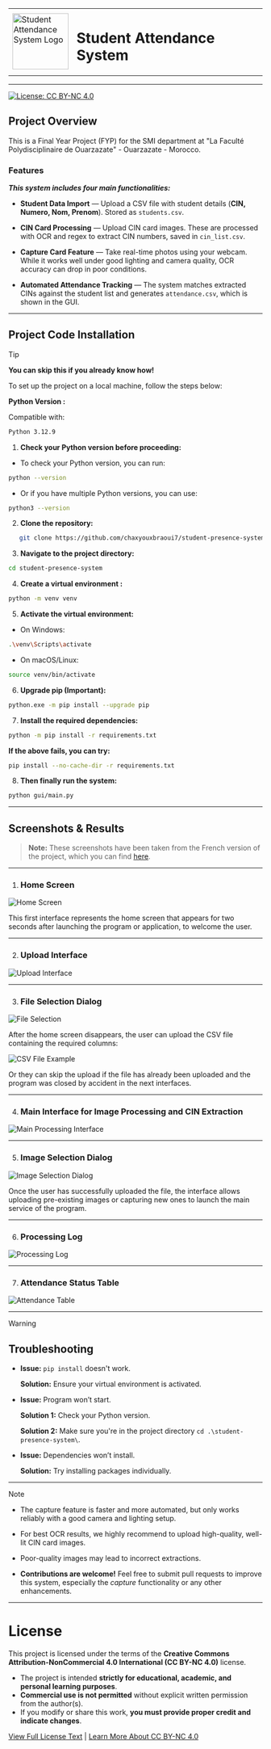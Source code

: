 <table align="center">
  <tr>
    <td><img src="gui/images&logo/logo.png" alt="Student Attendance System Logo" width="111"></td>
    <td><h1 style="font-size: 1.75em;">Student Attendance System</h1></td>
  </tr>
</table>

---

[![License: CC BY-NC 4.0](https://img.shields.io/badge/License-CC%20BY--NC%204.0-lightgrey.svg)](LICENSE)

## Project Overview

This is a Final Year Project (FYP) for the SMI department at "La Faculté Polydisciplinaire de Ouarzazate" - Ouarzazate - Morocco.

### Features

***This system includes four main functionalities:***

- **Student Data Import** — Upload a CSV file with student details (**CIN, Numero, Nom, Prenom**). Stored as `students.csv`.

- **CIN Card Processing** — Upload CIN card images. These are processed with OCR and regex to extract CIN numbers, saved in `cin_list.csv`.

- **Capture Card Feature** — Take real-time photos using your webcam. While it works well under good lighting and camera quality, OCR accuracy can drop in poor conditions.

- **Automated Attendance Tracking** — The system matches extracted CINs against the student list and generates `attendance.csv`, which is shown in the GUI.

---

## Project Code Installation

> [!TIP]
> **You can skip this if you already know how!**

To set up the project on a local machine, follow the steps below:

**Python Version :**

Compatible with:

```bash
Python 3.12.9
```

1. **Check your Python version before proceeding:**

- To check your Python version, you can run: 

```bash
python --version
```

- Or if you have multiple Python versions, you can use:

```bash
python3 --version
```

2. **Clone the repository:**

```bash
   git clone https://github.com/chaxyouxbraoui7/student-presence-system.git
```

3. **Navigate to the project directory:**

```bash
cd student-presence-system
```

4. **Create a virtual environment :**

```bash
python -m venv venv
```

5. **Activate the virtual environment:**

- On Windows:

```bash
.\venv\Scripts\activate
```

- On macOS/Linux:

```bash
source venv/bin/activate
```

6. **Upgrade pip (Important):**

```bash
python.exe -m pip install --upgrade pip
```

7. **Install the required dependencies:**

```bash
python -m pip install -r requirements.txt
```

**If the above fails, you can try:**

```bash
pip install --no-cache-dir -r requirements.txt
```

8. **Then finally run the system:**

```bash
python gui/main.py
```

---

## Screenshots & Results

> **Note:** These screenshots have been taken from the French version of the project, which you can find [here](https://github.com/chaxyouxbraoui7/student-presence-system/blob/main/student-presence-system-fr.zip).

---

1. ### Home Screen

![Home Screen](gui/images&logo/screenshots/inter1.png)

This first interface represents the home screen that appears for two seconds after launching the program or application, to welcome the user.

---

2. ### Upload Interface

![Upload Interface](gui/images&logo/screenshots/inter2.png)

---

3. ### File Selection Dialog

![File Selection](gui/images&logo/screenshots/inter3.png)

After the home screen disappears, the user can upload the CSV file containing the required columns:

![CSV File Example](gui/images&logo/screenshots/csv_file.png)

Or they can skip the upload if the file has already been uploaded and the program was closed by accident in the next interfaces.

---

4. ### Main Interface for Image Processing and CIN Extraction

![Main Processing Interface](gui/images&logo/screenshots/inter4.png)

---

5. ### Image Selection Dialog

![Image Selection Dialog](gui/images&logo/screenshots/inter5.png)

Once the user has successfully uploaded the file, the interface allows uploading pre-existing images or capturing new ones to launch the main service of the program.

---

6. ### Processing Log

![Processing Log](gui/images&logo/screenshots/inter6.png)

---

7. ### Attendance Status Table

![Attendance Table](gui/images&logo/screenshots/inter7.png)

---

> [!WARNING]
>
> ## Troubleshooting
> 
> - **Issue:** `pip install` doesn't work.
> 
>   **Solution:** Ensure your virtual environment is activated.
> 
> - **Issue:** Program won’t start.
> 
>   **Solution 1:** Check your Python version.
> 
>   **Solution 2:** Make sure you're in the project directory `cd .\student-presence-system\`.
> 
> - **Issue:** Dependencies won’t install.
> 
>   **Solution:** Try installing packages individually.

  ---

> [!NOTE]
>
> - The capture feature is faster and more automated, but only works reliably with a good camera and lighting setup.
>
> - For best OCR results, we highly recommend to upload high-quality, well-lit CIN card images.
>
> - Poor-quality images may lead to incorrect extractions.
> 
> - **Contributions are welcome!** Feel free to submit pull requests to improve this system, especially the *capture* functionality or any other enhancements.

---

# License

This project is licensed under the terms of the **Creative Commons Attribution-NonCommercial 4.0 International (CC BY-NC 4.0)** license.

- The project is intended **strictly for educational, academic, and personal learning purposes**.
- **Commercial use is not permitted** without explicit written permission from the author(s).
- If you modify or share this work, **you must provide proper credit and indicate changes**.

[View Full License Text](LICENSE) | [Learn More About CC BY-NC 4.0](https://creativecommons.org/licenses/by-nc/4.0/)